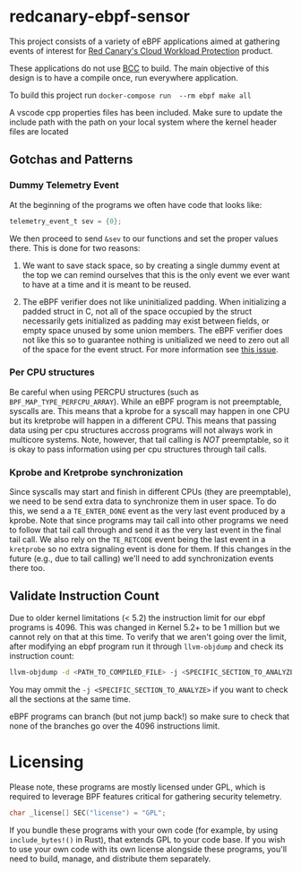 # redcanary-ebpf-sensor

This project consists of a variety of eBPF applications aimed at gathering events
of interest for [Red Canary's Cloud Workload Protection](https://redcanary.com/products/cloud-workload-protection/)
product.

These applications do not use [BCC](https://github.com/iovisor/bcc) to build. The
main objective of this design is to have a compile once, run everywhere application.

To build this project run
`docker-compose run  --rm ebpf make all`

A vscode cpp properties files has been included. Make sure to update the include path with the path
on your local system where the kernel header files are located

## Gotchas and Patterns

### Dummy Telemetry Event

At the beginning of the programs we often have code that looks like:

```c
telemetry_event_t sev = {0};
```

We then proceed to send `&sev` to our functions and set the proper values there. This is done for two reasons:

1. We want to save stack space, so by creating a single dummy event at
   the top we can remind ourselves that this is the only event we ever
   want to have at a time and it is meant to be reused.

2. The eBPF verifier does not like uninitialized padding. When
   initializing a padded struct in C, not all of the space occupied by
   the struct necessarily gets initialized as padding may exist
   between fields, or empty space unused by some union members. The
   eBPF verifier does not like this so to guarantee nothing is
   unitialized we need to zero out all of the space for the event
   struct. For more information see [this
   issue](https://github.com/iovisor/bcc/issues/2623).

### Per CPU structures

Be careful when using PERCPU structures (such as
`BPF_MAP_TYPE_PERFCPU_ARRAY`). While an eBPF program is not
preemptable, syscalls are. This means that a kprobe for a syscall may
happen in one CPU but its kretprobe will happen in a different
CPU. This means that passing data using per cpu structures accross
programs will not always work in multicore systems. Note, however,
that tail calling is *NOT* preemptable, so it is okay to pass
information using per cpu structures through tail calls.

### Kprobe and Kretprobe synchronization

Since syscalls may start and finish in different CPUs (they are
preemptable), we need to be send extra data to synchronize them in
user space. To do this, we send a a `TE_ENTER_DONE` event as the very
last event produced by a kprobe. Note that since programs may tail
call into other programs we need to follow that tail call through and
send it as the very last event in the final tail call. We also rely on
the `TE_RETCODE` event being the last event in a `kretprobe` so no
extra signaling event is done for them. If this changes in the future
(e.g., due to tail calling) we'll need to add synchronization events
there too.

## Validate Instruction Count

Due to older kernel limitations (< 5.2) the instruction limit for our
ebpf programs is 4096. This was changed in Kernel 5.2+ to be 1 million
but we cannot rely on that at this time. To verify that we aren't
going over the limit, after modifying an ebpf program run it through
`llvm-objdump` and check its instruction count:

```bash
llvm-objdump -d <PATH_TO_COMPILED_FILE> -j <SPECIFIC_SECTION_TO_ANALYZE> | less
```

You may ommit the `-j <SPECIFIC_SECTION_TO_ANALYZE>` if you want to
check all the sections at the same time.

eBPF programs can branch (but not jump back!) so make sure to check
that none of the branches go over the 4096 instructions limit.

# Licensing

Please note, these programs are mostly licensed under GPL, which is
required to leverage BPF features critical for gathering security
telemetry.

```c
char _license[] SEC("license") = "GPL";
```

If you bundle these programs with your own code (for example, by using
`include_bytes!()` in Rust), that extends GPL to your code base.  If
you wish to use your own code with its own license alongside these
programs, you'll need to build, manage, and distribute them
separately.
